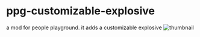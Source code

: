 # ppg-customizable-explosive
a mod for people playground. it adds a customizable explosive
![thumbnail](https://github.com/greginsomtimrem/ppg-customizable-explosive/blob/main/thumb.png?raw=true "thumbnail")
